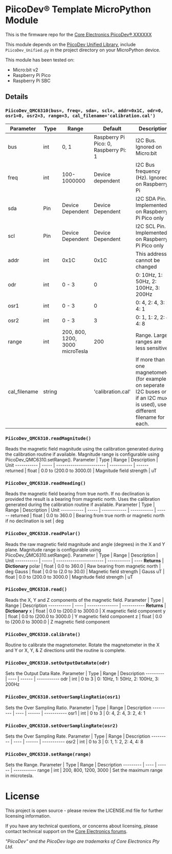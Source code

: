 <!-- TODO How to use this template
Follow these commented instructions to build the repo.
Delete the instructions as you go, to keep for a cleaner final file.
 -->

<!-- TODO Initialise the repo with the following two files:
 The MicroPython Module for this device with name: "PiicoDev_[DEVICE MFN].py". Eg for temperature sensor TMP117: PiicoDev_TMP117.py
 A (tested) main.py file
-->


<!-- TODO update title to be descriptive. Eg.
PiicoDev® [Description] [Part#] MicroPython Module
PiicoDev® Precision Temperature Sensor TMP117 MicroPython Module -->
# PiicoDev® Template MicroPython Module

<!-- TODO update link URL with CE SKU -->
<!-- TODO update link title -->
This is the firmware repo for the [Core Electronics PiicoDev® XXXXXX](https://core-electronics.com.au/catalog/product/view/sku/XXXXXX)

This module depends on the [PiicoDev Unified Library](https://github.com/CoreElectronics/CE-PiicoDev-Unified), include `PiicoDev_Unified.py` in the project directory on your MicroPython device.

<!-- TODO update tutorial link with the device tinyurl eg. piico.dev/p1
See the [Quickstart Guide](https://piico.dev/pX)
 -->

<!-- TODO verify the tested-devices list -->
This module has been tested on:
 - Micro:bit v2
 - Raspberry Pi Pico
 - Raspberry Pi SBC

## Details
### `PiicoDev_QMC6310(bus=, freq=, sda=, scl=, addr=0x1C, odr=0, osr1=0, osr2=3, range=3, cal_filename='calibration.cal')`
Parameter | Type | Range            | Default                               | Description
--------- | ---- | ---------------- | ------------------------------------- | --------------------------------------------------
bus       | int  | 0, 1             | Raspberry Pi Pico: 0, Raspberry Pi: 1 | I2C Bus.  Ignored on Micro:bit
freq      | int  | 100-1000000      | Device dependent                      | I2C Bus frequency (Hz).  Ignored on Raspberry Pi
sda       | Pin  | Device Dependent | Device Dependent                      | I2C SDA Pin. Implemented on Raspberry Pi Pico only
scl       | Pin  | Device Dependent | Device Dependent                      | I2C SCL Pin. Implemented on Raspberry Pi Pico only
addr      | int  | 0x1C             | 0x1C                                  | This address cannot be changed
odr       | int  | 0 - 3            | 0                                     | 0: 10Hz, 1: 50Hz, 2: 100Hz, 3: 200Hz
osr1      | int  | 0 - 3            | 0                                     | 0: 4, 2: 4, 3: 2, 4: 1
osr2      | int  | 0 - 3            | 3                                     | 0: 1, 1: 2, 2: 4, 4: 8
range     | int  | 200, 800, 1200, 3000 microTesla            | 200                                   | Range. Larger ranges are less sensitive.
cal_filename | string |  | 'calibration.cal' | If more than one magnetometer (for example on seperate I2C buses or if an I2C mux is used), use a different filename for each.

### `PiicoDev_QMC6310.readMagnitude()`
Reads the magnetic field magnitude using the calibration generated during the calibration routine if available.  Magnitude range is configurable using PiicoDev_QMC6310.setRange().
Parameter   | Type  | Range                    | Description | Unit
----------- | ----- | ------------------------ | ----------- | ------
returned    | float | 0.0 to (200.0 to 3000.0) | Magnitude field strength | uT

### `PiicoDev_QMC6310.readHeading()`
Reads the magnetic field bearing from true north.  If no declination is provided the result is a bearing from magnetic north.  Uses the calibration generated during the calibration routine if available.
Parameter   | Type  | Range        | Description | Unit
----------- | ----- | ------------ | ----------- | ------
returned    | float | 0.0 to 360.0 | Bearing from true north or magnetic north if no declination is set | deg

### `PiicoDev_QMC6310.readPolar()`
Reads the raw magnetic field magnitude and angle (degrees) in the X and Y plane.  Magnitude range is configurable using PiicoDev_QMC6310.setRange().
Parameter   | Type  | Range                   | Description | Unit
----------- | ----- | ----------------------- | ----------- | ----
**Returns** | **Dictionary**
polar       | float | 0.0 to 360.0            | Raw bearing from magnetic north | deg
Gauss       | float | 0.0 to (2.0 to 30.0)    | Magnetic field strength | Gauss
uT          | float | 0.0 to (200.0 to 3000.0 | Magnitude field strength | uT

### `PiicoDev_QMC6310.read()`
Reads the X, Y and Z components of the magnetic field.
Parameter   | Type | Range           | Description
----------- | ---- | --------------- | -----------
**Returns** | **Dictionary**
x           | float  | 0.0 to (200.0 to 3000.0 | X magnetic field component
y           | float  | 0.0 to (200.0 to 3000.0 | Y magnetic field component
z           | float  | 0.0 to (200.0 to 3000.0 | Z magnetic field component

### `PiicoDev_QMC6310.calibrate()`
Routine to calibrate the magnetometer.  Rotate the magnetometer in the X and Y or X, Y, & Z directions until the routine is complete.

### `PiicoDev_QMC6310.setOutputDataRate(odr)`
Sets the Output Data Rate.
Parameter | Type | Range  | Description
--------- | ---- | ------ | -----------
odr       | int  | 0 to 3 | 0: 10Hz, 1: 50Hz, 2: 100Hz, 3: 200Hz

### `PiicoDev_QMC6310.setOverSamplingRatio(osr1)`
Sets the Over Sampling Ratio.
Parameter | Type | Range  | Description
--------- | ---- | ------ | -----------
osr1      | int  | 0 to 3 | 0: 4, 2: 4, 3: 2, 4: 1

### `PiicoDev_QMC6310.setOverSamplingRate(osr2)`
Sets the Over Sampling Rate.
Parameter | Type | Range  | Description
--------- | ---- | ------ | -----------
osr2      | int  | 0 to 3 | 0: 1, 1: 2, 2: 4, 4: 8

### `PiicoDev_QMC6310.setRange(range)`
Sets the Range.
Parameter | Type | Range  | Description
--------- | ---- | ------ | -----------
range     | int  | 200, 800, 1200, 3000 | Set the maximum range in microtesla. 

# License
This project is open source - please review the LICENSE.md file for further licensing information.

If you have any technical questions, or concerns about licensing, please contact technical support on the [Core Electronics forums](https://forum.core-electronics.com.au/).

*\"PiicoDev\" and the PiicoDev logo are trademarks of Core Electronics Pty Ltd.*
